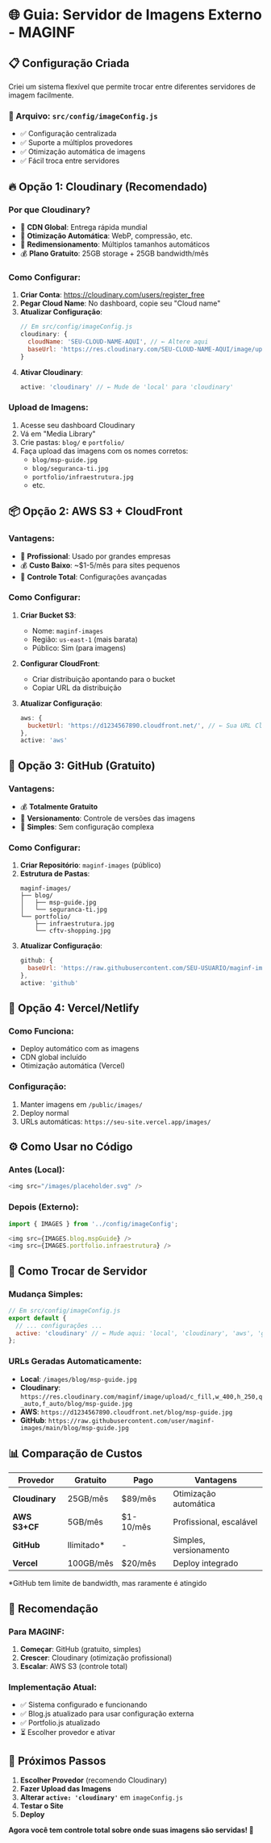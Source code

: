 # 🌐 Guia: Servidor de Imagens Externo - MAGINF

## 📋 Configuração Criada

Criei um sistema flexível que permite trocar entre diferentes servidores de imagem facilmente.

### 📁 Arquivo: `src/config/imageConfig.js`
- ✅ Configuração centralizada
- ✅ Suporte a múltiplos provedores
- ✅ Otimização automática de imagens
- ✅ Fácil troca entre servidores

## 🔥 Opção 1: Cloudinary (Recomendado)

### **Por que Cloudinary?**
- 🚀 **CDN Global**: Entrega rápida mundial
- 🎯 **Otimização Automática**: WebP, compressão, etc.
- 📏 **Redimensionamento**: Múltiplos tamanhos automáticos
- 💰 **Plano Gratuito**: 25GB storage + 25GB bandwidth/mês

### **Como Configurar:**

1. **Criar Conta**: https://cloudinary.com/users/register_free
2. **Pegar Cloud Name**: No dashboard, copie seu "Cloud name"
3. **Atualizar Configuração**:
   ```javascript
   // Em src/config/imageConfig.js
   cloudinary: {
     cloudName: 'SEU-CLOUD-NAME-AQUI', // ← Altere aqui
     baseUrl: 'https://res.cloudinary.com/SEU-CLOUD-NAME-AQUI/image/upload/',
   }
   ```
4. **Ativar Cloudinary**:
   ```javascript
   active: 'cloudinary' // ← Mude de 'local' para 'cloudinary'
   ```

### **Upload de Imagens:**
1. Acesse seu dashboard Cloudinary
2. Vá em "Media Library"
3. Crie pastas: `blog/` e `portfolio/`
4. Faça upload das imagens com os nomes corretos:
   - `blog/msp-guide.jpg`
   - `blog/seguranca-ti.jpg`
   - `portfolio/infraestrutura.jpg`
   - etc.

## 📦 Opção 2: AWS S3 + CloudFront

### **Vantagens:**
- 🏢 **Profissional**: Usado por grandes empresas
- 💰 **Custo Baixo**: ~$1-5/mês para sites pequenos
- 🔧 **Controle Total**: Configurações avançadas

### **Como Configurar:**

1. **Criar Bucket S3**:
   - Nome: `maginf-images`
   - Região: `us-east-1` (mais barata)
   - Público: Sim (para imagens)

2. **Configurar CloudFront**:
   - Criar distribuição apontando para o bucket
   - Copiar URL da distribuição

3. **Atualizar Configuração**:
   ```javascript
   aws: {
     bucketUrl: 'https://d1234567890.cloudfront.net/', // ← Sua URL CloudFront
   },
   active: 'aws'
   ```

## 🐙 Opção 3: GitHub (Gratuito)

### **Vantagens:**
- 💰 **Totalmente Gratuito**
- 🔄 **Versionamento**: Controle de versões das imagens
- 🚀 **Simples**: Sem configuração complexa

### **Como Configurar:**

1. **Criar Repositório**: `maginf-images` (público)
2. **Estrutura de Pastas**:
   ```
   maginf-images/
   ├── blog/
   │   ├── msp-guide.jpg
   │   └── seguranca-ti.jpg
   └── portfolio/
       ├── infraestrutura.jpg
       └── cftv-shopping.jpg
   ```
3. **Atualizar Configuração**:
   ```javascript
   github: {
     baseUrl: 'https://raw.githubusercontent.com/SEU-USUARIO/maginf-images/main/',
   },
   active: 'github'
   ```

## 🚀 Opção 4: Vercel/Netlify

### **Como Funciona:**
- Deploy automático com as imagens
- CDN global incluído
- Otimização automática (Vercel)

### **Configuração:**
1. Manter imagens em `/public/images/`
2. Deploy normal
3. URLs automáticas: `https://seu-site.vercel.app/images/`

## ⚙️ Como Usar no Código

### **Antes (Local):**
```javascript
<img src="/images/placeholder.svg" />
```

### **Depois (Externo):**
```javascript
import { IMAGES } from '../config/imageConfig';

<img src={IMAGES.blog.mspGuide} />
<img src={IMAGES.portfolio.infraestrutura} />
```

## 🔄 Como Trocar de Servidor

### **Mudança Simples:**
```javascript
// Em src/config/imageConfig.js
export default {
  // ... configurações ...
  active: 'cloudinary' // ← Mude aqui: 'local', 'cloudinary', 'aws', 'github'
};
```

### **URLs Geradas Automaticamente:**
- **Local**: `/images/blog/msp-guide.jpg`
- **Cloudinary**: `https://res.cloudinary.com/maginf/image/upload/c_fill,w_400,h_250,q_auto,f_auto/blog/msp-guide.jpg`
- **AWS**: `https://d1234567890.cloudfront.net/blog/msp-guide.jpg`
- **GitHub**: `https://raw.githubusercontent.com/user/maginf-images/main/blog/msp-guide.jpg`

## 📊 Comparação de Custos

| Provedor | Gratuito | Pago | Vantagens |
|----------|----------|------|-----------|
| **Cloudinary** | 25GB/mês | $89/mês | Otimização automática |
| **AWS S3+CF** | 5GB/mês | $1-10/mês | Profissional, escalável |
| **GitHub** | Ilimitado* | - | Simples, versionamento |
| **Vercel** | 100GB/mês | $20/mês | Deploy integrado |

*GitHub tem limite de bandwidth, mas raramente é atingido

## 🎯 Recomendação

### **Para MAGINF:**
1. **Começar**: GitHub (gratuito, simples)
2. **Crescer**: Cloudinary (otimização profissional)
3. **Escalar**: AWS S3 (controle total)

### **Implementação Atual:**
- ✅ Sistema configurado e funcionando
- ✅ Blog.js atualizado para usar configuração externa
- ✅ Portfolio.js atualizado
- ⏳ Escolher provedor e ativar

## 🚀 Próximos Passos

1. **Escolher Provedor** (recomendo Cloudinary)
2. **Fazer Upload das Imagens**
3. **Alterar `active: 'cloudinary'`** em `imageConfig.js`
4. **Testar o Site**
5. **Deploy**

**Agora você tem controle total sobre onde suas imagens são servidas! 🎉**
